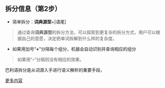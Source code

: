 ## 拆分信息（第2步）
- 简单拆分：**词典源型**+[语尾]
>通过查询**词典源型**的拆分方法，可以探索到更复杂的拆分方式，用户可以根据自己的意愿，决定把单词拆解到什么样的复杂度。
- 如果用加号“**+**”分隔每个组分，机器会自动识别并查询相应的组分
>如果用“**-**”分隔则没有相应的效果。

巴利语拆分是从词源入手进行语义解析的重要手段，

[更多内容](https://visuddhinanda.gitbook.io/wikipali-help-zh-hans/v/master/wbw/edit_win)